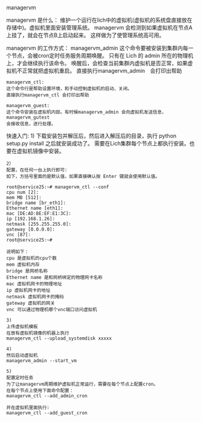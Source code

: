 managervm

managervm 是什么：
    维护一个运行在lich中的虚拟机(虚拟机的系统盘直接放在存储中)。虚拟机里面安装管理系统。
    managervm 会检测到如果虚拟机在节点A上挂了，就会在节点B上启动起来。
    这样做为了使管理系统高可用。

managervm 的工作方式：
    managervm_admin
    这个命令要被安装到集群内每一个节点，会被cron定时任务服务周期唤醒。
    只有在 Lich 的 admin 所在的物理机上，才会继续执行该命令。
    唤醒后，会检查当前集群内虚拟机是否正常，如果虚拟机不正常就把虚拟机重启。
    直接执行managervm_admin　会打印出帮助

    managervm_ctl:
    这个命令行是帮助设置环境，和手动控制虚拟机的启动、关闭。
    直接执行managervm_ctl 会打印出帮助

    managervm_guest:
    这个命令安装在虚拟机内部。有时候managervm_admin 会向虚拟机发送信息，managervm_gutest
    会接收信息，进行处理。


快速入门:
    1) 
    下载安装包并解压后，然后进入解压后的目录，执行 python setup.py install 之后就安装成功了。
    需要在Lich集群每个节点上都执行安装。也要在虚拟机镜像中安装。

    2）
    配置，在任何一台上执行即可:
    如下，方括号里面的是默认值，如果直接确认按 Enter 键就会使用默认值。

    root@service25:~# managervm_ctl --conf
    cpu num [2]:
    mem MB [512]:
    bridge name [br_eth1]:
    Ethernet name [eth1]:
    mac [DE:AD:BE:EF:E1:3C]:
    ip [192.168.1.26]:
    netmask [255.255.255.0]:
    gateway [0.0.0.0]:
    vnc [87]:
    root@service25:~# 

    说明如下：
    cpu 是虚拟机的cpu个数
    mem 虚拟机内存
    bridge 是网桥名称
    Ethernet name 是和网桥绑定的物理网卡名称
    mac 虚拟机网卡的物理地址
    ip 虚拟机网卡的地址
    netmask 虚拟机网卡的掩码
    gateway 虚拟机的网关
    vnc 可以通过物理机哪个vnc端口访问虚拟机

    3)
    上传虚拟机模板
    在放有虚拟机镜像的机器上执行
    managervm_ctl --upload_systemdisk xxxxx

    4)
    然后启动虚拟机
    managervm_admin --start_vm

    5)
    配置定时任务
    为了让managervm周期维护虚拟机正常运行，需要在每个节点上配置cron。
    在每个节点上使用下面命令配置：
    managervm_ctl --add_admin_cron

    并在虚拟机里面执行: 
    managervm_ctl --add_guest_cron
